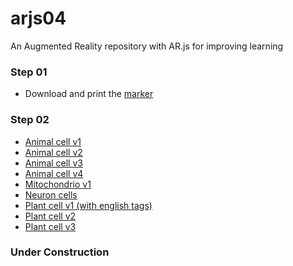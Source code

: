# arjs04
An Augmented Reality repository with AR.js for improving learning

### Step 01
* Download and print the [marker](https://commons.wikimedia.org/wiki/File:Hiro_marker_ARjs.png)

### Step 02
* [Animal cell v1](/source/animal_cell01.html)
* [Animal cell v2](/source/animal_cell02.html)
* [Animal cell v3](/source/animal_cell03.html)
* [Animal cell v4](/source/animal_cell04.html)
* [Mitochondrio v1](/source/mitochondria.html)
* [Neuron cells](/source/neuron_cells.html)
* [Plant cell v1 (with english tags)](/source/plant_cell01.html)
* [Plant cell v2](/source/plant_cell02.html)
* [Plant cell v3](/source/plant_cell03.html)



### Under Construction
